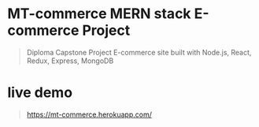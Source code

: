 # MT-commerce MERN stack E-commerce Project

> Diploma Capstone Project E-commerce site built with Node.js, React, Redux, Express, MongoDB

# live demo
> https://mt-commerce.herokuapp.com/

